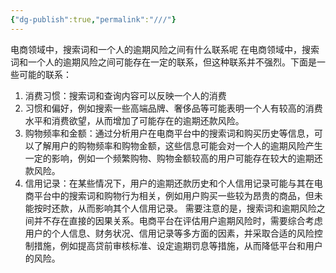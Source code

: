 ```yaml
---
{"dg-publish":true,"permalink":"///"}
---
```




电商领域中，搜索词和一个人的逾期风险之间有什么联系呢
在电商领域中，搜索词和一个人的逾期风险之间可能存在一定的联系，但这种联系并不强烈。下面是一些可能的联系：
1.  消费习惯：搜索词和查询内容可以反映一个人的消费
2. 习惯和偏好，例如搜索一些高端品牌、奢侈品等可能表明一个人有较高的消费水平和消费欲望，从而增加了可能存在的逾期还款风险。
3.  购物频率和金额：通过分析用户在电商平台中的搜索词和购买历史等信息，可以了解用户的购物频率和购物金额，这些信息可能会对一个人的逾期风险产生一定的影响，例如一个频繁购物、购物金额较高的用户可能存在较大的逾期还款风险。
4.  信用记录：在某些情况下，用户的逾期还款历史和个人信用记录可能与其在电商平台中的搜索词和购物行为相关，例如用户购买一些较为昂贵的商品，但未能按时还款，从而影响其个人信用记录。
需要注意的是，搜索词和逾期风险之间并不存在直接的因果关系。电商平台在评估用户逾期风险时，需要综合考虑用户的个人信息、财务状况、信用记录等多方面的因素，并采取合适的风险控制措施，例如提高贷前审核标准、设定逾期罚息等措施，从而降低平台和用户的风险。
